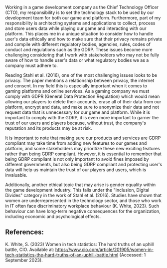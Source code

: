 Working in a game development company as the Chief Technology Officer (CTO), my responsibility is to set the technology stack to be used by our development team for both our game and platform. Furthermore, part of my responsibility is architecting systems and applications to collect, process and store users data while playing our game and interacting with our platform. This places me in a unique situation to consider how to handle user's data ethically and how to make sure that their privacy remains private and compile with different regulatory bodies, agencies, rules, codes of conduct and regulations such as the GDRP. These issues become more challenging considering that I work with stakeholders who may not be fully aware of how to handle user's data or what regulatory bodies we as a company must adhere to.

Reading Stahl et al. (2016), one of the most challenging issues looks to be privacy. The paper mentions a relationship between privacy, the internet and consent. In my field this is especially important when it comes to gaming platforms and online services. As a gaming company we must comply with GDPR (General Data Protection Regulation) which would mean allowing our players to delete their accounts, erase all of their data from our platform, encrypt and data, and make sure to anonymize their data and not request data that is unnecessary for our game and platform. While it is important to comply with the GDRP, it is even more important to garner the trust of our users and players because, without trust, the company's reputation and its products may be at risk.

It is important to note that making sure our products and services are GDRP compliant may take time from adding new features to our games and platform, and some stakeholders may prioritize these new exciting features rather than being GDRP compliant. However, it is essential to remember that being GDRP compliant is not only important to avoid fines imposed by different governments, but also being GDRP compliant and protecting user's data will help us maintain the trust of our players and users, which is invaluable.
 
 Additionally, another ethical topic that may arise is gender equality within the game development industry. This falls under the "Inclusion, Digital Divides" category in the work of Stahl et al. (2016). Studies have shown that women are underrepresented in the technology sector, and those who work in IT often face discriminatory workplace behaviour (K. White, 2023). Such behaviour can have long-term negative consequences for the organization, including economic and psychological effects.




## References:
K. White, S. (2023) Women in tech statistics: The hard truths of an uphill battle, CIO. Available at: https://www.cio.com/article/201905/women-in-tech-statistics-the-hard-truths-of-an-uphill-battle.html (Accessed: 1 September 2023). 

